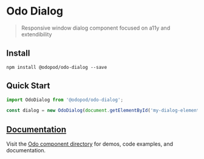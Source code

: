# Odo Dialog

> Responsive window dialog component focused on a11y and extendibility

## Install

```shell
npm install @odopod/odo-dialog --save
```

## Quick Start

```js
import OdoDialog from '@odopod/odo-dialog';

const dialog = new OdoDialog(document.getElementById('my-dialog-element'));
```

## [Documentation][permalink]

Visit the [Odo component directory][permalink] for demos, code examples, and documentation.

[permalink]: https://odopod.github.io/odo/odo-dialog/
